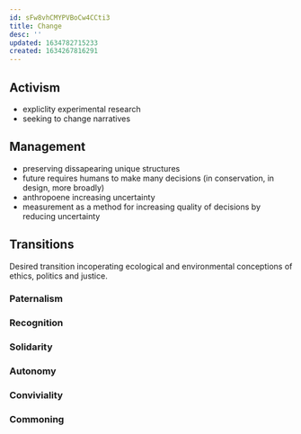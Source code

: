 ```yaml
---
id: sFw8vhCMYPVBoCw4CCti3
title: Change
desc: ''
updated: 1634782715233
created: 1634267816291
---
```


## Activism 

- expliclity experimental research
- seeking to change narratives

## Management

- preserving dissapearing unique structures
- future requires humans to make many decisions (in conservation, in design, more broadly)
- anthropoene increasing uncertainty
- measurement as a method for increasing quality of decisions by reducing uncertainty

## Transitions
Desired transition incoperating ecological and environmental conceptions of ethics, politics and justice.
### Paternalism

### Recognition

### Solidarity

### Autonomy

### Conviviality

### Commoning
